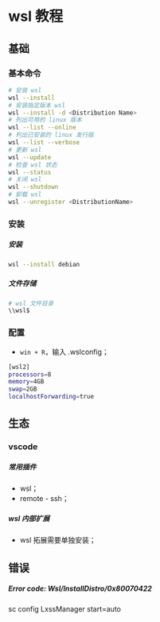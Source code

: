 # wsl 教程

## 基础

### 基本命令

```bash
# 安装 wsl
wsl --install
# 安装指定版本 wsl
wsl --install -d <Distribution Name>
# 列出可用的 linux 版本
wsl --list --online
# 列出已安装的 linux 发行版
wsl --list --verbose
# 更新 wsl
wsl --update
# 检查 wsl 状态
wsl --status
# 关闭 wsl
wsl --shutdown
# 卸载 wsl
wsl --unregister <DistributionName>
```

### 安装

##### 安装

```bash
wsl --install debian
```

##### 文件存储

```bash
# wsl 文件目录
\\wsl$
```

### 配置

- `win + R`，输入 .wslconfig；

```bash
[wsl2]
processors=8
memory=4GB
swap=2GB
localhostForwarding=true
```

## 生态

### vscode

##### 常用插件

- wsl；
- remote - ssh；

##### wsl 内部扩展

- wsl 拓展需要单独安装；

## 错误

##### Error code: Wsl/InstallDistro/0x80070422

sc config LxssManager start=auto
